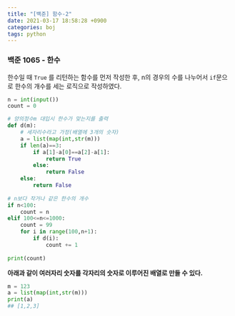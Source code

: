 ```yaml
---
title: "[백준] 함수-2"
date: 2021-03-17 18:58:28 +0900
categories: boj
tags: python
---
```




### 백준 1065  - 한수

한수일 때 `True` 를 리턴하는 함수를 먼저 작성한 후, n의 경우의 수를 나누어서 `if`문으로 한수의 개수를 세는 로직으로 작성하였다.

```python
n = int(input())
count = 0

# 양의정수m 대입시 한수가 맞는지를 출력
def d(m):
    # 세자리수라고 가정(배열에 3개의 숫자)
    a = list(map(int,str(m)))
    if len(a)==3:
        if a[1]-a[0]==a[2]-a[1]:
            return True
        else:
            return False
    else:
        return False
        
# n보다 작거나 같은 한수의 개수
if n<100:
    count = n
elif 100<=n<=1000:
    count = 99
    for i in range(100,n+1):
        if d(i):
            count += 1
    
print(count)
```

**아래과 같이 여러자리 숫자를 각자리의 숫자로 이루어진 배열로 만들 수 있다.**

```python
m = 123
a = list(map(int,str(m)))
print(a)
## [1,2,3]
```
